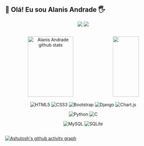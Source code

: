   ## 🎯 Olá! Eu sou Alanis Andrade 🖐️


<div align=center> 
  <a href = "mailto:nogueiraalanis6@gmail.com"><img src="https://img.shields.io/badge/-Gmail-%23333?style=for-the-badge&logo=gmail&logoColor=white" target="_blank"></a>
   <a href="https://www.linkedin.com/in/roberta-alanis-andrade" target="_blank"><img src="https://img.shields.io/badge/-LinkedIn-%230A66C2?style=for-the-badge&logo=linkedin&logoColor=white" target="_blank"></a>
</div>

  ##

  
<div align="center">  
  <img width="54%" height="195px" src="https://github-readme-stats.vercel.app/api?username=alanis0301&show_icons=true&count_private=true&hide_border=false&title_color=00c476&icon_color=0a56fa&text_color=c9d1d9&bg_color=141624" alt="Alanis Andrade github stats" /> 
  <img width="41%" height="195px" src="https://github-readme-stats.vercel.app/api/top-langs/?username=alanis0301&layout=compact&hide_border=false&title_color=00c476&text_color=FFFFFF&bg_color=141624" />
</div>

<div align="center">
  
![HTML5](https://img.shields.io/badge/html5-%23E34F26.svg?style=for-the-badge&logo=html5&logoColor=white)
![CSS3](https://img.shields.io/badge/css3-%231572B6.svg?style=for-the-badge&logo=css3&logoColor=white)
![Bootstrap](https://img.shields.io/badge/bootstrap-%23563D7C.svg?style=for-the-badge&logo=bootstrap&logoColor=white)
![Django](https://img.shields.io/badge/Django-%23092E20.svg?style=for-the-badge&logo=django&logoColor=white)
![Chart.js](https://img.shields.io/badge/Chart.js-%23FF6384.svg?style=for-the-badge&logo=chartdotjs&logoColor=white)

![Python](https://img.shields.io/badge/python-%23323330.svg?style=for-the-badge&logo=python&logoColor=FFDB4F&color=1F4361)
![C](https://img.shields.io/badge/C-%2300599C.svg?style=for-the-badge&logo=c&logoColor=white)

![MySQL](https://img.shields.io/badge/MySQL-%2300f.svg?style=for-the-badge&logo=mysql&logoColor=white)
![SQLite](https://img.shields.io/badge/SQLite-%2307405e.svg?style=for-the-badge&logo=sqlite&logoColor=white)

</div>

  ##
  
[![Ashutosh's github activity graph](https://github-readme-activity-graph.vercel.app/graph?username=alanis0301&bg_color=0d1117&color=ffffff&line=0033FF&point=ffffff&area=true&hide_border=true)](https://github.com/ashutosh00710/github-readme-activity-graph) 
